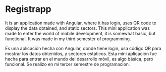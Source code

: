 # Registrapp
It is an application made with Angular, where it has login, uses QR code to display the data obtained, and static sectors. This mini application was made to enter the world of mobile development, it is somewhat basic, but functional. It was made in my third semester of programming.

Es una aplicación hecha con Angular, donde tiene login, usa código QR para mostrar los datos obtenidos, y sectores estáticos. Esta mini aplicación fue hecha para entrar en el mundo del desarrollo móvil, es algo básica, pero funcional. Se realizo en mi tercer semestre de programacion.
